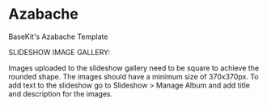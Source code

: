 Azabache
========

BaseKit's Azabache Template

SLIDESHOW IMAGE GALLERY:

Images uploaded to the slideshow gallery need to be square to achieve the rounded shape. The images should have a minimum size of 370x370px. 
To add text to the slideshow go to Slideshow > Manage Album and add title and description for the images.

